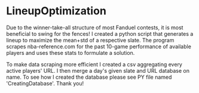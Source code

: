 # LineupOptimization  
Due to the winner-take-all structure of most Fanduel contests, it is most beneficial to swing for the fences! I created a python script that generates a lineup to maximize the mean+std of a respective slate. The program scrapes nba-reference.com for the past 10-game performance of available players and uses these stats to formulate a solution.

To make data scraping more efficient I created a csv aggregating every active players' URL. I then merge a day's given slate and  URL database on name. To see how I created the database please see PY file named 'CreatingDatabase'. Thank you!
